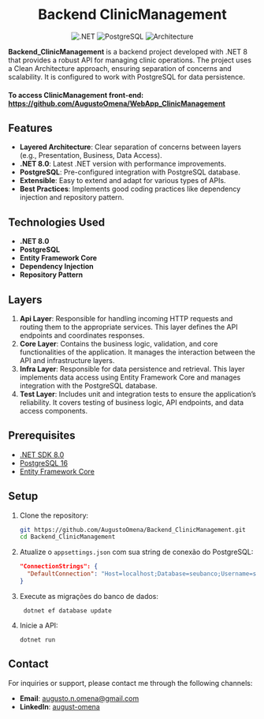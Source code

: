 <h1 align="center">Backend ClinicManagement</h1>

<p align="center">
  <img src="https://img.shields.io/badge/.NET-8.0-blue" alt=".NET">
  <img src="https://img.shields.io/badge/PostgreSQL-16-blue" alt="PostgreSQL">
  <img src="https://img.shields.io/badge/Architecture-Layered-orange" alt="Architecture">
</p>

**Backend_ClinicManagement** is a backend project developed with .NET 8 that provides a robust API for managing clinic operations. The project uses a Clean Architecture approach, ensuring separation of concerns and scalability. It is configured to work with PostgreSQL for data persistence.

#### To access ClinicManagement front-end: https://github.com/AugustoOmena/WebApp_ClinicManagement

## Features

- **Layered Architecture**: Clear separation of concerns between layers (e.g., Presentation, Business, Data Access).
- **.NET 8.0**: Latest .NET version with performance improvements.
- **PostgreSQL**: Pre-configured integration with PostgreSQL database.
- **Extensible**: Easy to extend and adapt for various types of APIs.
- **Best Practices**: Implements good coding practices like dependency injection and repository pattern.

## Technologies Used

- **.NET 8.0**
- **PostgreSQL**
- **Entity Framework Core**
- **Dependency Injection**
- **Repository Pattern**

## Layers

1. **Api Layer**: Responsible for handling incoming HTTP requests and routing them to the appropriate services. This layer defines the API endpoints and coordinates responses.
2. **Core Layer**: Contains the business logic, validation, and core functionalities of the application. It manages the interaction between the API and infrastructure layers.
3. **Infra Layer**: Responsible for data persistence and retrieval. This layer implements data access using Entity Framework Core and manages integration with the PostgreSQL database.
4. **Test Layer**: Includes unit and integration tests to ensure the application’s reliability. It covers testing of business logic, API endpoints, and data access components.

## Prerequisites

- [.NET SDK 8.0](https://dotnet.microsoft.com/download)
- [PostgreSQL 16](https://www.postgresql.org/download/)
- [Entity Framework Core](https://docs.microsoft.com/en-us/ef/core/)

## Setup

1. Clone the repository:

   ```bash
   git https://github.com/AugustoOmena/Backend_ClinicManagement.git
   cd Backend_ClinicManagement

2. Atualize o `appsettings.json` com sua string de conexão do PostgreSQL:

   ```json
   "ConnectionStrings": {
     "DefaultConnection": "Host=localhost;Database=seubanco;Username=seuusuario;Password=suasenha"
   }

3. Execute as migrações do banco de dados:

        dotnet ef database update

4. Inicie a API:
   
       dotnet run

## Contact

For inquiries or support, please contact me through the following channels:

- **Email**: augusto.n.omena@gmail.com
- **LinkedIn**: [august-omena](https://www.linkedin.com/in/augusto-omena/)

